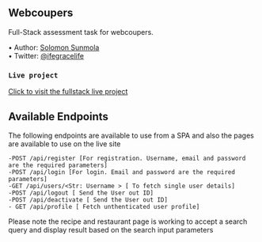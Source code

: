 ## Webcoupers 
Full-Stack assessment task for webcoupers. 

•	Author: [Solomon Sunmola](https://github.com/Epheoluwa) <br>
•	Twitter: [@ifegracelife](https://twitter.com/ifegracelife) <br>

### `Live project`

[Click to visit the fullstack live project](https://zipagro.a10staffing.com/) <br>

## Available Endpoints
The following endpoints are available to use from a SPA and also the pages are available to use on the live site
```
-POST /api/register [For registration. Username, email and password are the required parameters]
-POST /api/login [For login. Email and password are the required parameters]
-GET /api/users/<Str: Username > [ To fetch single user details]
-POST /api/logout [ Send the User out ID]
-POST /api/deactivate [ Send the User out ID]
- GET /api/profile [ Fetch unthenticated user profile]
```

Please note the recipe and restaurant page is working to accept a search query and display result based on the search input parameters
